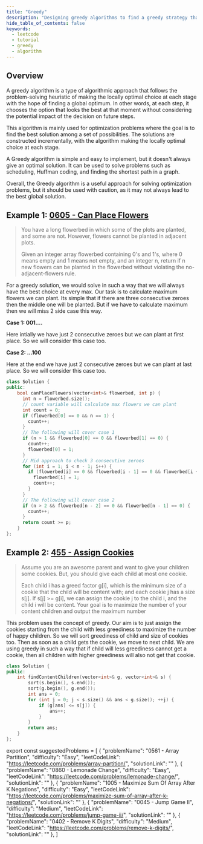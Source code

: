 ```yaml
---
title: "Greedy"
description: "Designing greedy algorithms to find a greedy strategy that produces an optimal solution to the problem"
hide_table_of_contents: false
keywords:
  - leetcode
  - tutorial
  - greedy
  - algorithm
---
```


<TutorialCredits authors="@abhishek-sultaniya, @wingkwong"/>

## Overview

A greedy algorithm is a type of algorithmic approach that follows the problem-solving heuristic of making the locally optimal choice at each stage with the hope of finding a global optimum. In other words, at each step, it chooses the option that looks the best at that moment without considering the potential impact of the decision on future steps.

This algorithm is mainly used for optimization problems where the goal is to find the best solution among a set of possibilities. The solutions are constructed incrementally, with the algorithm making the locally optimal choice at each stage.

A Greedy algorithm is simple and easy to implement, but it doesn't always give an optimal solution. It can be used to solve problems such as scheduling, Huffman coding, and finding the shortest path in a graph.

Overall, the Greedy algorithm is a useful approach for solving optimization problems, but it should be used with caution, as it may not always lead to the best global solution.

## Example 1: [0605 - Can Place Flowers](https://leetcode.com/problems/can-place-flowers/)

> You have a long flowerbed in which some of the plots are planted, and some are not. However, flowers cannot be planted in adjacent plots.
>
> Given an integer array flowerbed containing 0's and 1's, where 0 means empty and 1 means not empty, and an integer n, return if n new flowers can be planted in the flowerbed without violating the no-adjacent-flowers rule.

For a greedy solution, we would solve in such a way that we will always have the best choice at every max. Our task is to calculate maximum flowers we can plant. Its simple that if there are three consecutive zeroes then the middle one will be planted. But if we have to calculate maximum then we will miss 2 side case this way.

**Case 1: 001....**

Here intially we have just 2 consecutive zeroes but we can plant at first place. So we will consider this case too.

**Case 2: ...100**

Here at the end we have just 2 consecutive zeroes but we can plant at last place. So we will consider this case too.

<Tabs>
<TabItem value="cpp" label="C++">
<SolutionAuthor name="@abhishek-sultaniya"/>

```cpp
class Solution {
public:
	bool canPlaceFlowers(vector<int>& flowerbed, int p) {
      int n = flowerbed.size();
      // count variable will calculate max flowers we can plant
      int count = 0;
      if (flowerbed[0] == 0 && n == 1) {
        count++;
      }
      // The following will cover case 1
      if (n > 1 && flowerbed[0] == 0 && flowerbed[1] == 0) {
        count++;
        flowerbed[0] = 1;
      }
      // Mid approach to check 3 consecutive zeroes
      for (int i = 1; i < n - 1; i++) {
        if (flowerbed[i] == 0 && flowerbed[i - 1] == 0 && flowerbed[i + 1] == 0) {
          flowerbed[i] = 1;
          count++;
        }
      }
      // The following will cover case 2
      if (n > 2 && flowerbed[n - 2] == 0 && flowerbed[n - 1] == 0) {
        count++;
      }
      return count >= p;
	}
};
```

</TabItem>
</Tabs>

## Example 2: [455 - Assign Cookies](https://leetcode.com/problems/assign-cookies/)

> Assume you are an awesome parent and want to give your children some cookies. But, you should give each child at most one cookie.
>
> Each child i has a greed factor g[i], which is the minimum size of a cookie that the child will be content with; and each cookie j has a size s[j]. If s[j] >= g[i], we can assign the cookie j to the child i, and the child i will be content. Your goal is to maximize the number of your content children and output the maximum number

This problem uses the concept of greedy. Our aim is to just assign the cookies starting from the child with less greediness to maximize the number of happy children. So we will sort greediness of child and size of cookies too. Then as soon as a child gets the cookie, we move to next child. We are using greedy in such a way that if child will less greediness cannot get a cookie, then all children with higher greediness will also not get that cookie.

<Tabs>
<TabItem value="cpp" label="C++">
<SolutionAuthor name="@abhishek-sultaniya"/>

```cpp
class Solution {
public:
	int findContentChildren(vector<int>& g, vector<int>& s) {
		sort(s.begin(), s.end());
		sort(g.begin(), g.end());
		int ans = 0;
		for (int j = 0; j < s.size() && ans < g.size(); ++j) {
			if (g[ans] <= s[j]) {
				ans++;
			}
		}
		return ans;
	}
};
```

</TabItem>
</Tabs>

export const suggestedProblems = [
{
"problemName": "0561 - Array Partition",
"difficulty": "Easy",
"leetCodeLink": "https://leetcode.com/problems/array-partition/",
"solutionLink": ""
},
{
"problemName": "0860 - Lemonade Change",
"difficulty": "Easy",
"leetCodeLink": "https://leetcode.com/problems/lemonade-change/",
"solutionLink": ""
 },
{
"problemName": "1005 - Maximize Sum Of Array After K Negations",
"difficulty": "Easy",
"leetCodeLink": "https://leetcode.com/problems/maximize-sum-of-array-after-k-negations/",
"solutionLink": ""
},
{
"problemName": "0045 - Jump Game II",
"difficulty": "Medium",
"leetCodeLink": "https://leetcode.com/problems/jump-game-ii/",
"solutionLink": ""
},
{
"problemName": "0402 - Remove K Digits",
"difficulty": "Medium",
"leetCodeLink": "https://leetcode.com/problems/remove-k-digits/",
"solutionLink": ""
},
]

<Table title="Suggested Problems" data={suggestedProblems} />
